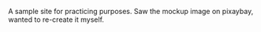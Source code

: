A sample site for practicing purposes. Saw the mockup image on pixaybay, wanted to re-create it myself.
